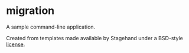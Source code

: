 # migration

A sample command-line application.

Created from templates made available by Stagehand under a BSD-style
[license](https://github.com/dart-lang/stagehand/blob/master/LICENSE).
